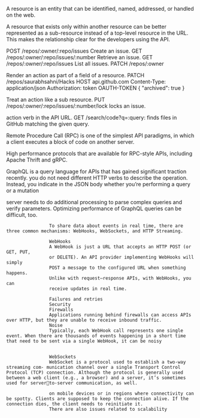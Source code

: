 A resource is an entity that can be identified, named, addressed, or handled on the web.


A resource that exists only within another resource can be better represented as a sub-resource instead of a top-level resource in the URL. This makes the relationship clear for the developers using the API.

POST /repos/:owner/:repo/issues Create an issue. GET /repos/:owner/:repo/issues/:number Retrieve an issue. GET /repos/:owner/:repo/issues List all issues. PATCH /repos/:owner


 Render an action as part of a field of a resource. 
PATCH /repos/saurabhsahni/Hacks HOST api.github.com Content-Type: application/json Authorization: token OAUTH-TOKEN { "archived": true } 


Treat an action like a sub resource. 
PUT /repos/:owner/:repo/issues/:number/lock locks an issue.

action verb in the API URL. GET /search/code?q=:query: finds files in GitHub matching the given query.

Remote Procedure Call (RPC) is one of the simplest API paradigms, in which a client executes a block of code on another server.

High performance protocols that are available for RPC-style APIs, including Apache Thrift and gRPC.


GraphQL is a query language for APIs that has gained significant traction recently.
you do not need different HTTP verbs to describe the operation. Instead, you indicate in the JSON body whether you’re performing a query or a mutation



server needs to do additional processing to parse complex queries and verify parameters. Optimizing performance of GraphQL queries can be difficult, too. 

					To share data about events in real time, there are three common mechanisms: WebHooks, WebSockets, and HTTP Streaming.
					
					WebHooks
					A WebHook is just a URL that accepts an HTTP POST (or GET, PUT,
					or DELETE). An API provider implementing WebHooks will simply
					POST a message to the configured URL when something happens.
					Unlike with request–response APIs, with WebHooks, you can
					receive updates in real time. 
					
					Failures and retries
					Security
					Firewalls 
					Applications running behind firewalls can access APIs over HTTP, but they are unable to receive inbound traffic.
					Noise 
					Typically, each WebHook call represents one single event. When there are thousands of events happening in a short time that need to be sent via a single WebHook, it can be noisy
					
					
					WebSockets 
					WebSocket is a protocol used to establish a two-way streaming com‐ munication channel over a single Transport Control Protocol (TCP) connection. Although the protocol is generally used between a web client (e.g., a browser) and a server, it’s sometimes used for serverto-server communication, as well.
					
					on mobile devices or in regions where connectivity can be spotty. Clients are supposed to keep the connection alive. If the connection dies, the client needs to reinitiate it. 
					There are also issues related to scalability
					
